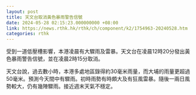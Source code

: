 ```yaml
---
layout: post
title: 天文台取消黃色暴雨警告信號
date: 2024-05-28 02:15:23.000000000 +08:00
link: https://news.rthk.hk/rthk/ch/component/k2/1754963-20240528.htm
categories: rthk
---
```


受到一道低壓槽影響，本港凌晨有大驟雨及雷暴。天文台在凌晨12時20分發出黃色暴雨警告信號，並在凌晨2時15分取消。

天文台說，過去數小時，本港多處地區錄得約30毫米雨量，而大埔的雨量更超過50毫米。預測今天間中有驟雨。初時雨勢有時頗大及有狂風雷暴。隨後一兩日風勢較大，仍有幾陣驟雨。接近週末天氣不穩定。
